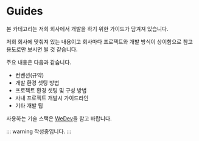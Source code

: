 # Guides

본 카테고리는 저희 회사에서 개발을 하기 위한 가이드가 담겨져 있습니다.

저희 회사에 맞춰져 있는 내용이고 회사마다 프로젝트와 개발 방식이 상이함으로 참고 용도로만 보시면 될 것 같습니다.

주요 내용은 다음과 같습니다.

* 컨벤션(규약)
* 개발 환경 셋팅 방법
* 프로젝트 환경 셋팅 및 구성 방법
* 사내 프로젝트 개발시 가이드라인
* 기타 개발 팁

사용하는 기술 스택은 [WeDev](/wedev/)을 참고 바랍니다.

::: warning
작성중입니다.
:::

